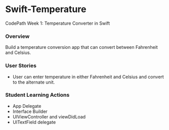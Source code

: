 Swift-Temperature
=================

CodePath Week 1: Temperature Converter in Swift

### Overview
Build a temperature conversion app that can convert between Fahrenheit and Celsius.

### User Stories

* User can enter temperature in either Fahrenheit and Celsius and convert to the alternate unit.

### Student Learning Actions

* App Delegate
* Interface Builder
* UIViewController and viewDidLoad
* UITextField delegate
